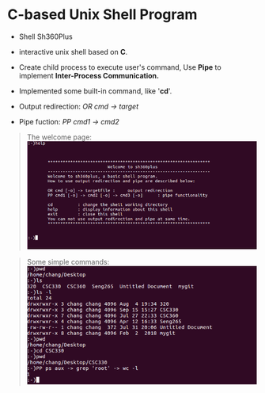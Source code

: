 # C-based Unix Shell Program
-  Shell Sh360Plus

-   interactive unix shell based on  **C**.  
    
-   Create child process to execute user's command, Use  **Pipe** to implement **Inter-Process Communication.**  
    
-   Implemented some built-in command, like '**cd**'.
- Output redirection:      *OR cmd -> target*  
- Pipe fuction:      *PP cmd1 -> cmd2* 


>The welcome page:
![p096_sudoku.txt](https://raw.githubusercontent.com/MikasaG/Simple-Unix-Shell/master/images/1.PNG)


>Some simple commands:
![Sample Result](https://raw.githubusercontent.com/MikasaG/Simple-Unix-Shell/master/images/2.PNG)
